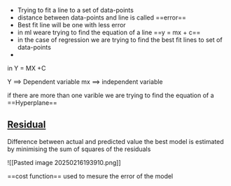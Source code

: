 - Trying to fit a line to a set of data-points
- distance between data-points and line is called ==error==
- Best fit line will be one with less error
- in ml weare trying to find the equation of a line ==y = mx + c==
- in the case of regression we are trying to find the best fit lines to set of data-points
- 
in Y = MX +C 

Y ==> Dependent variable
mx ==> independent variable

if there are more than one varible we are trying to find the equation of a ==Hyperplane==


## <u>Residual</u>

Difference between actual and predicted value
the best model is estimated by minimising the sum of squares of the residuals

![[Pasted image 20250216193910.png]]

==cost function==  used to mesure the error of the model

